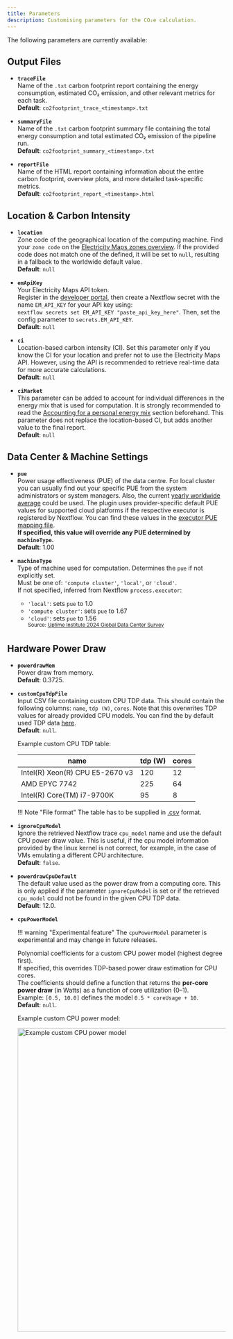 ```yaml
---
title: Parameters
description: Customising parameters for the CO₂e calculation.
---
```


The following parameters are currently available:

## Output Files

- **`traceFile`**  
  Name of the `.txt` carbon footprint report containing the energy consumption, estimated CO₂ emission, and other relevant metrics for each task.  
  **Default**: `co2footprint_trace_<timestamp>.txt`

- **`summaryFile`**  
  Name of the `.txt` carbon footprint summary file containing the total energy consumption and total estimated CO₂ emission of the pipeline run.  
  **Default**: `co2footprint_summary_<timestamp>.txt`

- **`reportFile`**  
  Name of the HTML report containing information about the entire carbon footprint, overview plots, and more detailed task-specific metrics.  
  **Default**: `co2footprint_report_<timestamp>.html`

## Location & Carbon Intensity

- **`location`**  
  Zone code of the geographical location of the computing machine. Find your `zone code` on the [Electricity Maps zones overview](https://portal.electricitymaps.com/docs/getting-started#zonesoverview). If the provided code does not match one of the defined, it will be set to `null`, resulting in a fallback to the worldwide default value.  
  **Default**: `null`

- **`emApiKey`**  
  Your Electricity Maps API token.  
  Register in the [developer portal](https://portal.electricitymaps.com/auth/signup?return=/developer-hub/playground), then create a Nextflow secret with the name `EM_API_KEY` for your API key using:  
  `nextflow secrets set EM_API_KEY "paste_api_key_here"`. Then, set the config parameter to `secrets.EM_API_KEY`.  
  **Default**: `null`
  
- **`ci`**  
  Location-based carbon intensity (CI). Set this parameter only if you know the CI for your location and prefer not to use the Electricity Maps API. However, using the API is recommended to retrieve real-time data for more accurate calculations.  
  **Default**:  `null`

- **`ciMarket`**  
  This parameter can be added to account for individual differences in the energy mix that is used for computation. It is strongly recommended to read the [Accounting for a personal energy mix](configuration.md#accounting-for-a-personal-energy-mix)
  section beforehand. This parameter does not replace the location-based CI, but adds another value to the final report.  
  **Default**:  `null`


## Data Center & Machine Settings

- **`pue`**  
  Power usage effectiveness (PUE) of the data centre. For local cluster you can usually find out your specific PUE from the system administrators or system managers. Also, the current [yearly worldwide average](https://www.statista.com/statistics/1229367/data-center-average-annual-pue-worldwide/) could be used. The plugin uses provider-specific default PUE values for supported cloud platforms if the respective executor is registered by Nextflow. You can find these values in the [executor PUE mapping file](https://github.com/nextflow-io/nf-co2footprint/blob/master/src/resources/executor_machine_pue_mapping.csv).  
  **If specified, this value will override any PUE determined by `machineType`.**  
  **Default**: 1.00

- **`machineType`**  
  Type of machine used for computation. Determines the `pue` if not explicitly set.  
  Must be one of: `'compute cluster'`, `'local'`, or `'cloud'`.  
  If not specified, inferred from Nextflow `process.executor`:
    - `'local'`: sets `pue` to 1.0  
    - `'compute cluster'`: sets `pue` to 1.67  
    - `'cloud'`: sets `pue` to 1.56  
      <sup>Source: [Uptime Institute 2024 Global Data Center Survey](https://datacenter.uptimeinstitute.com/rs/711-RIA-145/images/2024.GlobalDataCenterSurvey.Report.pdf)</sup>


## Hardware Power Draw

- **`powerdrawMem`**  
  Power draw from memory.  
  **Default**: 0.3725.
  
- **`customCpuTdpFile`**  
  Input CSV file containing custom CPU TDP data. This should contain the following columns: `name`, `tdp (W)`, `cores`. Note that this overwrites TDP values for already provided CPU models. You can find the by default used TDP data [here](https://github.com/nextflow-io/nf-co2footprint/blob/master/src/resources/cpu_tdp_data/CPU_TDP.csv).  
  **Default**: `null`.

    Example custom CPU TDP table: <a id="custom-tdp-table"></a>

    | name                            | tdp (W) | cores |
    |---------------------------------|---------|-------|
    | Intel(R) Xeon(R) CPU E5-2670 v3 | 120     | 12    |
    | AMD EPYC 7742                   | 225     | 64    |
    | Intel(R) Core(TM) i7-9700K      | 95      | 8     |

    !!! Note "File format"
        The table has to be supplied in [.csv](https://www.wikihow.com/Create-a-CSV-File) format.

- **`ignoreCpuModel`**  
  Ignore the retrieved Nextflow trace `cpu_model` name and use the default CPU power draw value. This is useful, if the cpu model information provided by the linux kernel is not correct, for example, in the case of VMs emulating a different CPU architecture.  
  **Default**: `false`.

- **`powerdrawCpuDefault`**  
  The default value used as the power draw from a computing core.
  This is only applied if the parameter `ignoreCpuModel` is set or if the retrieved `cpu_model` could not be found in the given CPU TDP data.  
  **Default**: 12.0.
  

- **`cpuPowerModel`**  

    !!! warning "Experimental feature"
        The `cpuPowerModel` parameter is experimental and may change in future releases.

    Polynomial coefficients for a custom CPU power model (highest degree first).  
    If specified, this overrides TDP-based power draw estimation for CPU cores.  
    The coefficients should define a function that returns the **per-core power draw** (in Watts) as a function of core utilization (0–1).  
    Example: `[0.5, 10.0]` defines the model `0.5 * coreUsage + 10`.  
    **Default**: `null`.

    Example custom CPU power model:

    <img src="../assets/example_powerdraw_function_linear.png" alt="Example custom CPU power model" width="700"/>
